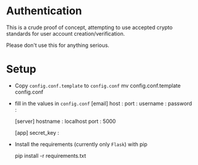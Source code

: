 # Authentication

This is a crude proof of concept, attempting to use accepted crypto standards for user account creation/verification.

Please don't use this for anything serious.


# Setup

* Copy `config.conf.template` to `config.conf`
    mv config.conf.template config.conf

* fill in the values in `config.conf`
    [email]
    host : 
    port : 
    username : 
    password : 

    [server]
    hostname : localhost
    port : 5000

    [app]
    secret_key : 

* Install the requirements (currently only `Flask`) with pip

    pip install -r requirements.txt



